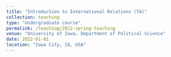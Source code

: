 ```yaml
---
title: "Introduction to International Relations (TA)"
collection: teaching
type: "Undergraduate course"
permalink: /teaching/2022-spring-teaching
venue: "University of Iowa, Department of Political Science"
date: 2022-01-01
location: "Iowa City, IA, USA"
---
```


